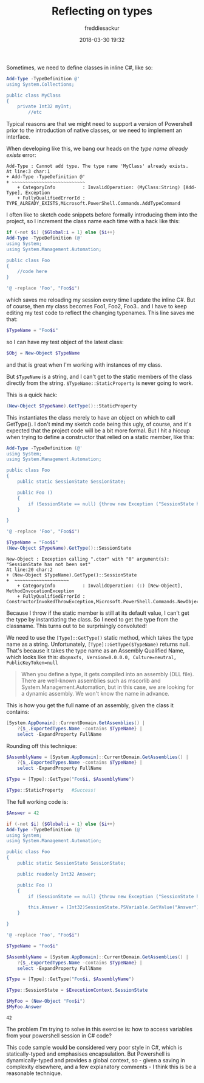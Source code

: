 ﻿---
layout: post
title: Reflecting on types
date: 2018-03-30 19:32
author: freddiesackur
comments: true
tags: [Uncategorized]
---

Sometimes, we need to define classes in inline C#, like so:
```powershell
Add-Type -TypeDefinition @'
using System.Collections;

public class MyClass 
{
    private Int32 myInt;
        //etc
```

Typical reasons are that we might need to support a version of Powershell prior to the introduction of native classes, or we need to implement an interface.

When developing like this, we bang our heads on the _type name already exists_ error:
```
Add-Type : Cannot add type. The type name 'MyClass' already exists.
At line:3 char:1
+ Add-Type -TypeDefinition @'
+ ~~~~~~~~~~~~~~~~~~~~~~~~~~~
    + CategoryInfo          : InvalidOperation: (MyClass:String) [Add-Type], Exception
    + FullyQualifiedErrorId : TYPE_ALREADY_EXISTS,Microsoft.PowerShell.Commands.AddTypeCommand
```

I often like to sketch code snippets before formally introducing them into the project, so I increment the class name each time with a hack like this:
```powershell
if (-not $i) {$Global:i = 1} else {$i++}
Add-Type -TypeDefinition (@'
using System;
using System.Management.Automation;

public class Foo
{
    //code here
}

'@ -replace 'Foo', "Foo$i")
```
which saves me reloading my session every time I update the inline C#. But of course, then my class becomes Foo1, Foo2, Foo3.. and I have to keep editing my test code to reflect the changing typenames. This line saves me that:
```powershell
$TypeName = "Foo$i"
```
so I can have my test object of the latest class:
```powershell
$Obj = New-Object $TypeName
```
and that is great when I'm working with instances of my class.

But `$TypeName` is a string, and I can't get to the static members of the class directly from the string. `$TypeName::StaticProperty` is never going to work.

This is a quick hack:
```powershell
(New-Object $TypeName).GetType()::StaticProperty
```
This instantiates the class merely to have an object on which to call GetType(). I don't mind my sketch code being this ugly, of course, and it's expected that the project code will be a bit more formal. But I hit a hiccup when trying to define a constructor that relied on a static member, like this:
```powershell
Add-Type -TypeDefinition (@'
using System;
using System.Management.Automation;

public class Foo
{
    public static SessionState SessionState;

    public Foo ()
    {
        if (SessionState == null) {throw new Exception ("SessionState has not been set");}
    }

}

'@ -replace 'Foo', "Foo$i")

$TypeName = "Foo$i"
(New-Object $TypeName).GetType()::SessionState
```
```
New-Object : Exception calling ".ctor" with "0" argument(s): "SessionState has not been set"
At line:20 char:2
+ (New-Object $TypeName).GetType()::SessionState
+  ~~~~~~~~~~~~~~~~~~~~
    + CategoryInfo          : InvalidOperation: (:) [New-Object], MethodInvocationException
    + FullyQualifiedErrorId : ConstructorInvokedThrowException,Microsoft.PowerShell.Commands.NewObjectCommand
```
Because I throw if the static member is still at its default value, I can't get the type by instantiating the class. So I need to get the type from the classname. This turns out to be surprisingly convoluted!

We need to use the `[Type]::GetType()` static method, which takes the type name as a string. Unfortunately, `[Type]::GetType($TypeName)` returns null. That's because it takes the type name as an Assembly Qualified Name, which looks like this: `dbqnnxfs, Version=0.0.0.0, Culture=neutral, PublicKeyToken=null`

> When you define a type, it gets compiled into an assembly (DLL file). There are well-known assemblies such as mscorlib and System.Management.Automation, but in this case, we are looking for a dynamic assembly. We won't know the name in advance.

This is how you get the full name of an assembly, given the class it contains:
```powershell
[System.AppDomain]::CurrentDomain.GetAssemblies() | 
    ?{$_.ExportedTypes.Name -contains $TypeName} |
    select -ExpandProperty FullName
```
Rounding off this technique:
```powershell
$AssemblyName = [System.AppDomain]::CurrentDomain.GetAssemblies() | 
    ?{$_.ExportedTypes.Name -contains $TypeName} |
    select -ExpandProperty FullName

$Type = [Type]::GetType("Foo$i, $AssemblyName")

$Type::StaticProperty   #Success!
```

The full working code is:
```powershell
$Answer = 42

if (-not $i) {$Global:i = 1} else {$i++}
Add-Type -TypeDefinition (@'
using System;
using System.Management.Automation;

public class Foo
{
    public static SessionState SessionState;

    public readonly Int32 Answer;

    public Foo ()
    {
        if (SessionState == null) {throw new Exception ("SessionState has not been set");}

        this.Answer = (Int32)SessionState.PSVariable.GetValue("Answer");
    }

}

'@ -replace 'Foo', "Foo$i")

$TypeName = "Foo$i"

$AssemblyName = [System.AppDomain]::CurrentDomain.GetAssemblies() | 
    ?{$_.ExportedTypes.Name -contains $TypeName} |
    select -ExpandProperty FullName

$Type = [Type]::GetType("Foo$i, $AssemblyName")

$Type::SessionState = $ExecutionContext.SessionState

$MyFoo = (New-Object "Foo$i")
$MyFoo.Answer
```
```
42
```

The problem I'm trying to solve in this exercise is: how to access variables from your powershell session in C# code? 

This code sample would be considered very poor style in C#, which is statically-typed and emphasises encapsulation. But Powershell is dynamically-typed and provides a global context, so - given a saving in complexity elsewhere, and a few explanatory comments - I think this is be a reasonable technique.
